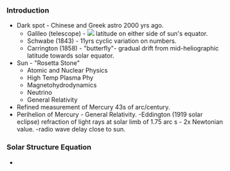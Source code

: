 ### Introduction

- Dark spot - Chinese and Greek astro 2000 yrs ago.
	- Galileo (telescope) - <img src="https://latex.codecogs.com/svg.latex?&space;30^0" /> latitude on either side of sun's equator.
	- Schwabe (1843) - 11yrs cyclic variation on numbers.
	- Carrington (1858) - "butterfly"- gradual drift from mid-heliographic latitude towards solar equator.
- Sun - "Rosetta Stone"
	- Atomic and Nuclear Physics
	- High Temp Plasma Phy
	- Magnetohydrodynamics
	- Neutrino
	- General Relativity
- Refined measurement of Mercury 43s of arc/century.
- Perihelion of Mercury - General Relativity.
-Eddington (1919 solar eclipse) refraction of light rays at solar limb of 1.75 arc s - 2x Newtonian value.
-radio wave delay close to sun.

### Solar Structure Equation

-
